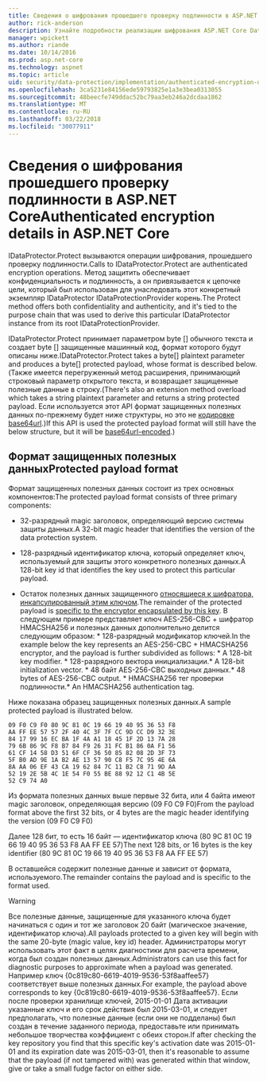 ```yaml
---
title: Сведения о шифрования прошедшего проверку подлинности в ASP.NET Core
author: rick-anderson
description: Узнайте подробности реализации шифрования ASP.NET Core Data Protection проверку подлинности.
manager: wpickett
ms.author: riande
ms.date: 10/14/2016
ms.prod: asp.net-core
ms.technology: aspnet
ms.topic: article
uid: security/data-protection/implementation/authenticated-encryption-details
ms.openlocfilehash: 3ca5231e84156ede59793825e1a3e3bea0313055
ms.sourcegitcommit: 48beecfe749ddac52bc79aa3eb246a2dcdaa1862
ms.translationtype: MT
ms.contentlocale: ru-RU
ms.lasthandoff: 03/22/2018
ms.locfileid: "30077911"
---
```

# <a name="authenticated-encryption-details-in-aspnet-core"></a><span data-ttu-id="46512-103">Сведения о шифрования прошедшего проверку подлинности в ASP.NET Core</span><span class="sxs-lookup"><span data-stu-id="46512-103">Authenticated encryption details in ASP.NET Core</span></span>

<a name="data-protection-implementation-authenticated-encryption-details"></a>

<span data-ttu-id="46512-104">IDataProtector.Protect вызываются операции шифрования, прошедшего проверку подлинности.</span><span class="sxs-lookup"><span data-stu-id="46512-104">Calls to IDataProtector.Protect are authenticated encryption operations.</span></span> <span data-ttu-id="46512-105">Метод защитить обеспечивает конфиденциальность и подлинность, а он привязывается к цепочке цели, который был использован для унаследовать этот конкретный экземпляр IDataProtector IDataProtectionProvider корень.</span><span class="sxs-lookup"><span data-stu-id="46512-105">The Protect method offers both confidentiality and authenticity, and it's tied to the purpose chain that was used to derive this particular IDataProtector instance from its root IDataProtectionProvider.</span></span>

<span data-ttu-id="46512-106">IDataProtector.Protect принимает параметром byte [] обычного текста и создает byte [] защищенные машинный код, формат которого будут описаны ниже.</span><span class="sxs-lookup"><span data-stu-id="46512-106">IDataProtector.Protect takes a byte[] plaintext parameter and produces a byte[] protected payload, whose format is described below.</span></span> <span data-ttu-id="46512-107">(Также имеется перегруженный метод расширения, принимающий строковый параметр открытого текста, и возвращает защищенные полезные данные в строку.</span><span class="sxs-lookup"><span data-stu-id="46512-107">(There's also an extension method overload which takes a string plaintext parameter and returns a string protected payload.</span></span> <span data-ttu-id="46512-108">Если используется этот API формат защищенных полезных данных по-прежнему будет ниже структуры, но это не [кодировке base64url](https://tools.ietf.org/html/rfc4648#section-5).)</span><span class="sxs-lookup"><span data-stu-id="46512-108">If this API is used the protected payload format will still have the below structure, but it will be [base64url-encoded](https://tools.ietf.org/html/rfc4648#section-5).)</span></span>

## <a name="protected-payload-format"></a><span data-ttu-id="46512-109">Формат защищенных полезных данных</span><span class="sxs-lookup"><span data-stu-id="46512-109">Protected payload format</span></span>

<span data-ttu-id="46512-110">Формат защищенных полезных данных состоит из трех основных компонентов:</span><span class="sxs-lookup"><span data-stu-id="46512-110">The protected payload format consists of three primary components:</span></span>

* <span data-ttu-id="46512-111">32-разрядный magic заголовок, определяющий версию системы защиты данных.</span><span class="sxs-lookup"><span data-stu-id="46512-111">A 32-bit magic header that identifies the version of the data protection system.</span></span>

* <span data-ttu-id="46512-112">128-разрядный идентификатор ключа, который определяет ключ, используемый для защиты этого конкретного полезных данных.</span><span class="sxs-lookup"><span data-stu-id="46512-112">A 128-bit key id that identifies the key used to protect this particular payload.</span></span>

* <span data-ttu-id="46512-113">Остаток полезных данных защищенного [относящиеся к шифратора, инкапсулированный этим ключом](xref:security/data-protection/implementation/subkeyderivation#data-protection-implementation-subkey-derivation).</span><span class="sxs-lookup"><span data-stu-id="46512-113">The remainder of the protected payload is [specific to the encryptor encapsulated by this key](xref:security/data-protection/implementation/subkeyderivation#data-protection-implementation-subkey-derivation).</span></span> <span data-ttu-id="46512-114">В следующем примере представляет ключ AES-256-CBC + шифратор HMACSHA256 и полезных данных дополнительно делится следующим образом: \* 128-разрядный модификатор ключей.</span><span class="sxs-lookup"><span data-stu-id="46512-114">In the example below the key represents an AES-256-CBC + HMACSHA256 encryptor, and the payload is further subdivided as follows: \* A 128-bit key modifier.</span></span> <span data-ttu-id="46512-115">\* 128-разрядного вектора инициализации.</span><span class="sxs-lookup"><span data-stu-id="46512-115">\* A 128-bit initialization vector.</span></span> <span data-ttu-id="46512-116">\* 48 байт AES-256-CBC выходных данных.</span><span class="sxs-lookup"><span data-stu-id="46512-116">\* 48 bytes of AES-256-CBC output.</span></span> <span data-ttu-id="46512-117">\* HMACSHA256 тег проверки подлинности.</span><span class="sxs-lookup"><span data-stu-id="46512-117">\* An HMACSHA256 authentication tag.</span></span>

<span data-ttu-id="46512-118">Ниже показана образец защищенных полезных данных.</span><span class="sxs-lookup"><span data-stu-id="46512-118">A sample protected payload is illustrated below.</span></span>

```
09 F0 C9 F0 80 9C 81 0C 19 66 19 40 95 36 53 F8
AA FF EE 57 57 2F 40 4C 3F 7F CC 9D CC D9 32 3E
84 17 99 16 EC BA 1F 4A A1 18 45 1F 2D 13 7A 28
79 6B 86 9C F8 B7 84 F9 26 31 FC B1 86 0A F1 56
61 CF 14 58 D3 51 6F CF 36 50 85 82 08 2D 3F 73
5F B0 AD 9E 1A B2 AE 13 57 90 C8 F5 7C 95 4E 6A
8A AA 06 EF 43 CA 19 62 84 7C 11 B2 C8 71 9D AA
52 19 2E 5B 4C 1E 54 F0 55 BE 88 92 12 C1 4B 5E
52 C9 74 A0
```

<span data-ttu-id="46512-119">Из формата полезных данных выше первые 32 бита, или 4 байта имеют magic заголовок, определяющая версию (09 F0 C9 F0)</span><span class="sxs-lookup"><span data-stu-id="46512-119">From the payload format above the first 32 bits, or 4 bytes are the magic header identifying the version (09 F0 C9 F0)</span></span>

<span data-ttu-id="46512-120">Далее 128 бит, то есть 16 байт — идентификатор ключа (80 9C 81 0C 19 66 19 40 95 36 53 F8 AA FF EE 57)</span><span class="sxs-lookup"><span data-stu-id="46512-120">The next 128 bits, or 16 bytes is the key identifier (80 9C 81 0C 19 66 19 40 95 36 53 F8 AA FF EE 57)</span></span>

<span data-ttu-id="46512-121">В оставшейся содержит полезные данные и зависит от формата, используемого.</span><span class="sxs-lookup"><span data-stu-id="46512-121">The remainder contains the payload and is specific to the format used.</span></span>

>[!WARNING]
> <span data-ttu-id="46512-122">Все полезные данные, защищенные для указанного ключа будет начинаться с один и тот же заголовок 20 байт (магическое значение, идентификатор ключа).</span><span class="sxs-lookup"><span data-stu-id="46512-122">All payloads protected to a given key will begin with the same 20-byte (magic value, key id) header.</span></span> <span data-ttu-id="46512-123">Администраторы могут использовать этот факт в целях диагностики для расчета времени, когда был создан полезных данных.</span><span class="sxs-lookup"><span data-stu-id="46512-123">Administrators can use this fact for diagnostic purposes to approximate when a payload was generated.</span></span> <span data-ttu-id="46512-124">Например ключ {0c819c80-6619-4019-9536-53f8aaffee57} соответствует выше полезных данных.</span><span class="sxs-lookup"><span data-stu-id="46512-124">For example, the payload above corresponds to key {0c819c80-6619-4019-9536-53f8aaffee57}.</span></span> <span data-ttu-id="46512-125">Если после проверки хранилище ключей, 2015-01-01 Дата активации указанные ключ и его срок действия был 2015-03-01, и следует предполагать, что полезные данные (если они не подделаны) был создан в течение заданного периода, предоставьте или принимать небольшое творчества коэффициент с обеих сторон.</span><span class="sxs-lookup"><span data-stu-id="46512-125">If after checking the key repository you find that this specific key's activation date was 2015-01-01 and its expiration date was 2015-03-01, then it's reasonable to assume that the payload (if not tampered with) was generated within that window, give or take a small fudge factor on either side.</span></span>
